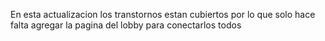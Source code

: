 En esta actualizacion los transtornos estan cubiertos por lo que solo hace falta agregar la pagina del lobby para conectarlos todos